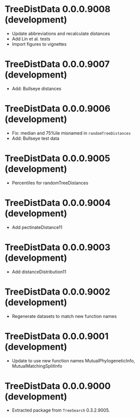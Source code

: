 # TreeDistData 0.0.0.9008 (development)

- Update abbreviations and recalculate distances
- Add Lin et al. tests
- Import figures to vignettes

# TreeDistData 0.0.0.9007 (development)

- Add: Bullseye distances

# TreeDistData 0.0.0.9006 (development)

- Fix: median and 75%ile misnamed in `randomTreeDistances`
- Add: Bullseye test data

# TreeDistData 0.0.0.9005 (development)

- Percentiles for randomTreeDistances

# TreeDistData 0.0.0.9004 (development)

- Add pectinateDistance11

# TreeDistData 0.0.0.9003 (development)

- Add distanceDistribution11

# TreeDistData 0.0.0.9002 (development)

- Regenerate datasets to match new function names

# TreeDistData 0.0.0.9001 (development)

- Update to use new function names MutualPhylogeneticInfo, 
  MutualMatchingSplitInfo

# TreeDistData 0.0.0.9000 (development)

 - Extracted package from `TreeSearch` 0.3.2.9005.
